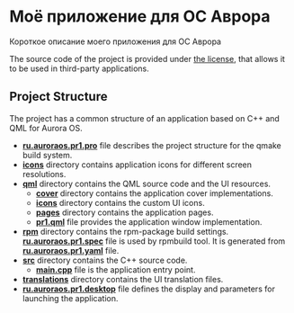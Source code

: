 # Моё приложение для ОС Аврора

Короткое описание моего приложения для ОС Аврора

The source code of the project is provided under
[the license](LICENSE.BSD-3-CLAUSE.md),
that allows it to be used in third-party applications.

## Project Structure

The project has a common structure
of an application based on C++ and QML for Aurora OS.

* **[ru.auroraos.pr1.pro](ru.auroraos.pr1.pro)** file
  describes the project structure for the qmake build system.
* **[icons](icons)** directory contains application icons for different screen resolutions.
* **[qml](qml)** directory contains the QML source code and the UI resources.
  * **[cover](qml/cover)** directory contains the application cover implementations.
  * **[icons](qml/icons)** directory contains the custom UI icons.
  * **[pages](qml/pages)** directory contains the application pages.
  * **[pr1.qml](qml/pr1.qml)** file
    provides the application window implementation.
* **[rpm](rpm)** directory contains the rpm-package build settings.
  **[ru.auroraos.pr1.spec](rpm/ru.auroraos.pr1.spec)** file is used by rpmbuild tool.
  It is generated from **[ru.auroraos.pr1.yaml](rpm/ru.auroraos.pr1.yaml)** file.
* **[src](src)** directory contains the C++ source code.
  * **[main.cpp](src/main.cpp)** file is the application entry point.
* **[translations](translations)** directory contains the UI translation files.
* **[ru.auroraos.pr1.desktop](ru.auroraos.pr1.desktop)** file
  defines the display and parameters for launching the application.